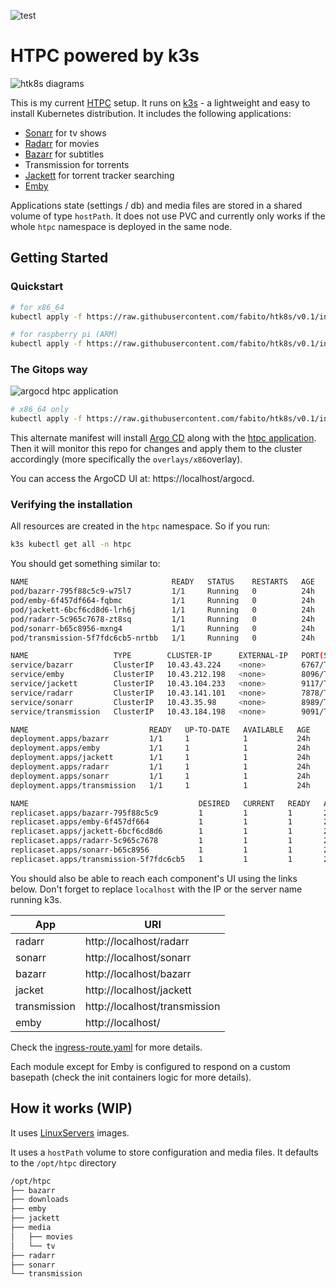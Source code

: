 ![test](https://github.com/fabito/htk8s/workflows/test/badge.svg)

# HTPC powered by k3s

![htk8s diagrams](https://docs.google.com/drawings/d/e/2PACX-1vSsQfsfgHiHi0l-1w6pZhCYX-xz2xJNVwMrnKclkqYdEd6dIGJY9soY2lgtm1gyOnNSTYRbYkqvYCWU/pub?w=1373&amp;h=612)

This is my current [HTPC](https://en.wikipedia.org/wiki/Home_theater_PC) setup. It runs on [k3s](https://k3s.io/) - a lightweight and easy to install Kubernetes distribution.
It includes the following applications:

* [Sonarr](https://sonarr.tv/) for tv shows
* [Radarr](https://radarr.video/) for movies
* [Bazarr](https://github.com/morpheus65535/bazarr) for subtitles
* Transmission for torrents
* [Jackett](https://github.com/Jackett/Jackett) for torrent tracker searching
* [Emby](https://emby.media/)

Applications state (settings / db) and media files are stored in a shared volume of type `hostPath`. It does not use PVC and currently only works if the whole `htpc` namespace is deployed in the same node.

## Getting Started

### Quickstart

```bash
# for x86_64
kubectl apply -f https://raw.githubusercontent.com/fabito/htk8s/v0.1/install_x86_64.yaml

# for raspberry pi (ARM)
kubectl apply -f https://raw.githubusercontent.com/fabito/htk8s/v0.1/install_armhf.yaml
```

### The Gitops way

![argocd htpc application](https://drive.google.com/uc?id=1KI_7GVcP7QFWhQEiqS9Q4azE7-gpso2M)


```bash
# x86_64 only
kubectl apply -f https://raw.githubusercontent.com/fabito/htk8s/v0.1/install_argocd.yaml
```

This alternate manifest will install [Argo CD](https://github.com/argoproj/argo-cd) along with the [htpc application](argocd/application.yaml). Then it will monitor this repo for changes and apply them to the cluster accordingly (more specifically the `overlays/x86`overlay).

You can access the ArgoCD UI at: https://localhost/argocd.

### Verifying the installation

All resources are created in the `htpc` namespace. So if you run:

```bash
k3s kubectl get all -n htpc
```

You should get something similar to:

```bash
NAME                                READY   STATUS    RESTARTS   AGE
pod/bazarr-795f88c5c9-w75l7         1/1     Running   0          24h
pod/emby-6f457df664-fqbmc           1/1     Running   0          24h
pod/jackett-6bcf6cd8d6-lrh6j        1/1     Running   0          24h
pod/radarr-5c965c7678-zt8sq         1/1     Running   0          24h
pod/sonarr-b65c8956-mxng4           1/1     Running   0          24h
pod/transmission-5f7fdc6cb5-nrtbb   1/1     Running   0          24h

NAME                   TYPE        CLUSTER-IP      EXTERNAL-IP   PORT(S)    AGE
service/bazarr         ClusterIP   10.43.43.224    <none>        6767/TCP   24h
service/emby           ClusterIP   10.43.212.198   <none>        8096/TCP   24h
service/jackett        ClusterIP   10.43.104.233   <none>        9117/TCP   24h
service/radarr         ClusterIP   10.43.141.101   <none>        7878/TCP   24h
service/sonarr         ClusterIP   10.43.35.98     <none>        8989/TCP   24h
service/transmission   ClusterIP   10.43.184.198   <none>        9091/TCP   24h

NAME                           READY   UP-TO-DATE   AVAILABLE   AGE
deployment.apps/bazarr         1/1     1            1           24h
deployment.apps/emby           1/1     1            1           24h
deployment.apps/jackett        1/1     1            1           24h
deployment.apps/radarr         1/1     1            1           24h
deployment.apps/sonarr         1/1     1            1           24h
deployment.apps/transmission   1/1     1            1           24h

NAME                                      DESIRED   CURRENT   READY   AGE
replicaset.apps/bazarr-795f88c5c9         1         1         1       24h
replicaset.apps/emby-6f457df664           1         1         1       24h
replicaset.apps/jackett-6bcf6cd8d6        1         1         1       24h
replicaset.apps/radarr-5c965c7678         1         1         1       24h
replicaset.apps/sonarr-b65c8956           1         1         1       24h
replicaset.apps/transmission-5f7fdc6cb5   1         1         1       24h
```

You should also be able to reach each component's UI using the links below. Don't forget to replace `localhost` with the IP or the server name running k3s.

|App|URI
|---|---
|radarr|http://localhost/radarr
|sonarr|http://localhost/sonarr
|bazarr|http://localhost/bazarr
|jacket|http://localhost/jackett
|transmission|http://localhost/transmission
|emby|http://localhost/

Check the [ingress-route.yaml](base/ingress-route.yaml) for more details.

Each module except for Emby is configured to respond on a custom basepath (check the init containers logic for more details).

## How it works (WIP)

It uses [LinuxServers](https://www.linuxserver.io/our-images/) images.

It uses a `hostPath` volume to store configuration and media files. It defaults to the `/opt/htpc` directory

```bash
/opt/htpc
├── bazarr
├── downloads
├── emby
├── jackett
├── media
│   ├── movies
│   └── tv
├── radarr
├── sonarr
└── transmission
```
